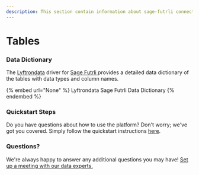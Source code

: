 ```yaml
---
description: This section contain information about sage-futrli connector tables information
---
```


# Tables

### Data Dictionary

The [Lyftrondata](https://www.lyftrondata.com/) driver for [Sage Futrli](None/)[ ](https://www.lyftrondata.com/integration/sage-futrli/)provides a detailed data dictionary of the tables with data types and column names.

{% embed url="None" %}
Lyftrondata Sage Futrli Data Dictionary
{% endembed %}

### Quickstart Steps

Do you have questions about how to use the platform? Don't worry; we've got you covered. Simply follow the quickstart instructions [here](../README.md).

### Questions? <a href="#questions" id="questions"></a>

We're always happy to answer any additional questions you may have! [Set up a meeting with our data experts.](https://www.lyftrondata.com/book-a-meeting/)

